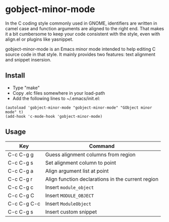 gobject-minor-mode
======

In the C coding style commonly used in GNOME, identifiers are written
in camel case and function arguments are aligned to the right end.
That makes it a bit cumbersome to keep your code consistent with the
style, even with align.el or plugins like yasnippet.

gobject-minor-mode is an Emacs minor mode intended to help editing C
source code in that style.  It mainly provides two features: text
alignment and snippet insersion.

Install
------

* Type "make"
* Copy .elc files somewhere in your load-path
* Add the following lines to ~/.emacs/init.el:

```
(autoload 'gobject-minor-mode "gobject-minor-mode" "GObject minor mode" t)
(add-hook 'c-mode-hook 'gobject-minor-mode)
```

Usage
------

| Key         | Command                                           |
--------------|---------------------------------------------------|
| C-c C-g g   | Guess alignment columns from region               |
| C-c C-g s   | Set alignment column to point                     |
| C-c C-g a   | Align argument list at point                      |
| C-c C-g r   | Align function declarations in the current region |
| C-c C-g c   | Insert ```module_object```                        |
| C-c C-g C   | Insert ```MODULE_OBJECT```                        |
| C-c C-g C-c | Insert ```ModuleObject```                         |
| C-c C-g s   | Insert custom snippet                             |
